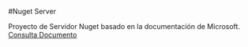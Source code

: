 #Nuget Server

Proyecto de Servidor Nuget basado en la documentación de Microsoft. 
[Consulta Documento](https://docs.microsoft.com/en-us/nuget/hosting-packages/nuget-server)